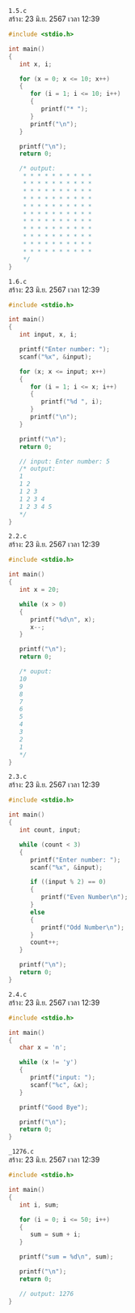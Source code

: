 `1.5.c`<br>
สร้าง: 23 มิ.ย. 2567 เวลา 12:39<br>
```c
#include <stdio.h>

int main()
{
   int x, i;

   for (x = 0; x <= 10; x++)
   {
      for (i = 1; i <= 10; i++)
      {
         printf("* ");
      }
      printf("\n");
   }

   printf("\n");
   return 0;

   /* output:
    * * * * * * * * * *
    * * * * * * * * * *
    * * * * * * * * * *
    * * * * * * * * * *
    * * * * * * * * * *
    * * * * * * * * * *
    * * * * * * * * * *
    * * * * * * * * * *
    * * * * * * * * * *
    * * * * * * * * * *
    * * * * * * * * * *
    */
}

```
`1.6.c`<br>
สร้าง: 23 มิ.ย. 2567 เวลา 12:39<br>
```c
#include <stdio.h>

int main()
{
   int input, x, i;

   printf("Enter number: ");
   scanf("%x", &input);

   for (x; x <= input; x++)
   {
      for (i = 1; i <= x; i++)
      {
         printf("%d ", i);
      }
      printf("\n");
   }

   printf("\n");
   return 0;

   // input: Enter number: 5
   /* output:
   1
   1 2
   1 2 3
   1 2 3 4
   1 2 3 4 5
   */
}

```
`2.2.c`<br>
สร้าง: 23 มิ.ย. 2567 เวลา 12:39<br>
```c
#include <stdio.h>

int main()
{
   int x = 20;

   while (x > 0)
   {
      printf("%d\n", x);
      x--;
   }

   printf("\n");
   return 0;

   /* ouput:
   10
   9
   8
   7
   6
   5
   4
   3
   2
   1
   */
}

```
`2.3.c`<br>
สร้าง: 23 มิ.ย. 2567 เวลา 12:39<br>
```c
#include <stdio.h>

int main()
{
   int count, input;

   while (count < 3)
   {
      printf("Enter number: ");
      scanf("%x", &input);

      if ((input % 2) == 0)
      {
         printf("Even Number\n");
      }
      else
      {
         printf("Odd Number\n");
      }
      count++;
   }

   printf("\n");
   return 0;
}

```
`2.4.c`<br>
สร้าง: 23 มิ.ย. 2567 เวลา 12:39<br>
```c
#include <stdio.h>

int main()
{
   char x = 'n';

   while (x != 'y')
   {
      printf("input: ");
      scanf("%c", &x);
   }

   printf("Good Bye");

   printf("\n");
   return 0;
}

```
`_1276.c`<br>
สร้าง: 23 มิ.ย. 2567 เวลา 12:39<br>
```c
#include <stdio.h>

int main()
{
   int i, sum;

   for (i = 0; i <= 50; i++)
   {
      sum = sum + i;
   }

   printf("sum = %d\n", sum);

   printf("\n");
   return 0;

   // output: 1276
}

```
